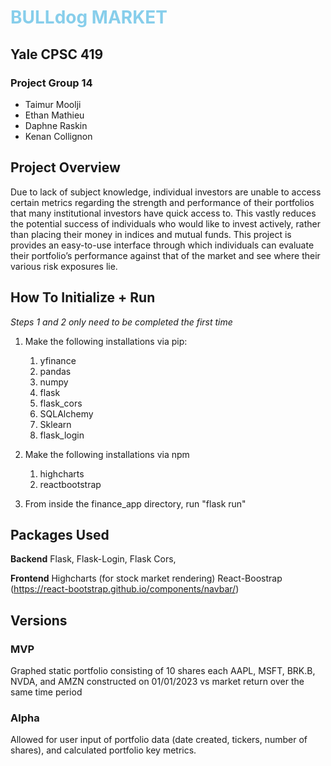# <span style="color:skyblue"> BULLdog MARKET </span>
## Yale CPSC 419
### Project Group 14
* Taimur Moolji
* Ethan Mathieu
* Daphne Raskin
* Kenan Collignon


## Project Overview
Due to lack of subject knowledge, individual investors
are unable to access certain metrics regarding the strength
and performance of their portfolios that many institutional 
investors have quick access to. This vastly reduces the
potential success of individuals who would like to invest
actively, rather than placing their money in indices 
and mutual funds. This project is provides an easy-to-use
interface through which individuals can evaluate their
portfolio’s performance against that of the market and
see where their various risk exposures lie.

## How To Initialize + Run
*Steps 1 and 2 only need to be completed the first time*

1) Make the following installations via pip:
   1) yfinance
   2) pandas
   3) numpy
   4) flask
   5) flask_cors
   6) SQLAlchemy
   7) Sklearn
   8) flask_login
   
2) Make the following installations via npm
   1) highcharts
   2) reactbootstrap
3) From inside the finance_app directory, run "flask run"


## Packages Used
**Backend**
Flask, Flask-Login, Flask Cors, 

**Frontend**
Highcharts (for stock market rendering)
React-Boostrap (https://react-bootstrap.github.io/components/navbar/)

## Versions

### MVP
Graphed static portfolio consisting of 10 shares each AAPL, MSFT,
BRK.B, NVDA, and AMZN constructed on 01/01/2023 vs market return
over the same time period

### Alpha
Allowed for user input of portfolio data (date created, tickers,
number of shares), and calculated portfolio key metrics.